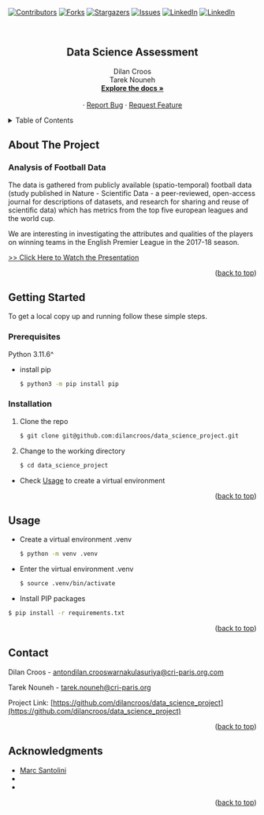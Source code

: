 [![Contributors][contributors-shield]][contributors-url]
[![Forks][forks-shield]][forks-url]
[![Stargazers][stars-shield]][stars-url]
[![Issues][issues-shield]][issues-url]
[![LinkedIn][linkedin-shield]][linkedin-url1]
[![LinkedIn][linkedin-shield]][linkedin-url2]

<!-- PROJECT LOGO -->
<br />
<div align="center">
  <h2 align="center">Data Science Assessment</h2>

  <p align="center">
    Dilan Croos<br>Tarek Nouneh
    <br />
    <a href="https://github.com/dilancroos/data_science_project"><strong>Explore the docs »</strong></a>
    <br />
    <br />
    ·
    <a href="https://github.com/dilancroos/data_science_project/issues">Report Bug</a>
    ·
    <a href="https://github.com/dilancroos/data_science_project/issues">Request Feature</a>
  </p>
</div>

<!-- TABLE OF CONTENTS -->
<details>
  <summary>Table of Contents</summary>
  <ol>
    <li>
      <a href="#about-the-project">About The Project</a>
    </li>
    <li>
      <a href="#getting-started">Getting Started</a>
      <ul>
        <li><a href="#prerequisites">Prerequisites</a></li>
        <li><a href="#installation">Installation</a></li>
      </ul>
    </li>
    <li><a href="#usage">Usage</a></li>
    <li><a href="#contact">Contact</a></li>
    <li><a href="#acknowledgments">Acknowledgments</a></li>
  </ol>
</details>

<!-- ABOUT THE PROJECT -->

## About The Project

### Analysis of Football Data

The data is gathered from publicly available (spatio-temporal) football data (study published in Nature - Scientific Data - a peer-reviewed, open-access journal for descriptions of datasets, and research for sharing and reuse of scientific data) which has metrics from the top five european leagues and the world cup.

We are interesting in investigating the attributes and qualities of the players on winning teams in the English Premier League in the 2017-18 season.

<a href="https://www.canva.com/design/DAF0hYpAV6A/ZzEv_xoWRnUzJ-ifhKHGYw/view?utm_content=DAF0hYpAV6A&utm_campaign=designshare&utm_medium=link&utm_source=editor">>> Click Here to Watch the Presentation</a>

<p align="right">(<a href="#readme-top">back to top</a>)</p>

<!-- GETTING STARTED -->

## Getting Started

To get a local copy up and running follow these simple steps.

### Prerequisites

Python 3.11.6^

- install pip

  ```sh
  $ python3 -m pip install pip
  ```

### Installation

1. Clone the repo

   ```sh
   $ git clone git@github.com:dilancroos/data_science_project.git
   ```

2. Change to the working directory

   ```sh
   $ cd data_science_project
   ```

- Check <a href="#usage">Usage</a> to create a virtual environment

<p align="right">(<a href="#readme-top">back to top</a>)</p>

<!-- USAGE EXAMPLES -->

## Usage

- Create a virtual environment .venv

  ```sh
  $ python -m venv .venv
  ```

- Enter the virtual environment .venv

  ```sh
  $ source .venv/bin/activate
  ```

- Install PIP packages

```sh
$ pip install -r requirements.txt
```

<p align="right">(<a href="#readme-top">back to top</a>)</p>

<!-- CONTACT -->

## Contact

Dilan Croos - antondilan.crooswarnakulasuriya@cri-paris.org.com

Tarek Nouneh - tarek.nouneh@cri-paris.org

Project Link: [https://github.com/dilancroos/data_science_project](https://github.com/dilancroos/data_science_project)

<p align="right">(<a href="#readme-top">back to top</a>)</p>

<!-- ACKNOWLEDGMENTS -->

## Acknowledgments

- [Marc Santolini]()
- []()
- []()

<p align="right">(<a href="#readme-top">back to top</a>)</p>

<!-- MARKDOWN LINKS & IMAGES -->
<!-- https://www.markdownguide.org/basic-syntax/#reference-style-links -->

[contributors-shield]: https://img.shields.io/github/contributors/dilancroos/data_science_project.svg?style=for-the-badge
[contributors-url]: https://github.com/dilancroos/data_science_project/graphs/contributors
[forks-shield]: https://img.shields.io/github/forks/dilancroos/data_science_project.svg?style=for-the-badge
[forks-url]: https://github.com/dilancroos/data_science_project/network/members
[stars-shield]: https://img.shields.io/github/stars/dilancroos/data_science_project.svg?style=for-the-badge
[stars-url]: https://github.com/dilancroos/data_science_project/stargazers
[issues-shield]: https://img.shields.io/github/issues/dilancroos/data_science_project.svg?style=for-the-badge
[issues-url]: https://github.com/dilancroos/data_science_project/issues
[license-shield]: https://img.shields.io/github/license/dilancroos/data_science_project.svg?style=for-the-badge
[license-url]: https://github.com/dilancroos/data_science_project/blob/master/LICENSE.txt
[linkedin-shield]: https://img.shields.io/badge/-LinkedIn-black.svg?style=for-the-badge&logo=linkedin&colorB=555
[linkedin-url1]: https://linkedin.com/in/antondilancrooswarnakulasuriya
[linkedin-url2]: https://linkedin.com/in/tarek-nouneh-09b17527b/
[product-screenshot]: images/screenshot.png
[Next.js]: https://img.shields.io/badge/next.js-000000?style=for-the-badge&logo=nextdotjs&logoColor=white
[Next-url]: https://nextjs.org/
[React.js]: https://img.shields.io/badge/React-20232A?style=for-the-badge&logo=react&logoColor=61DAFB
[React-url]: https://reactjs.org/
[Vue.js]: https://img.shields.io/badge/Vue.js-35495E?style=for-the-badge&logo=vuedotjs&logoColor=4FC08D
[Vue-url]: https://vuejs.org/
[Angular.io]: https://img.shields.io/badge/Angular-DD0031?style=for-the-badge&logo=angular&logoColor=white
[Angular-url]: https://angular.io/
[Svelte.dev]: https://img.shields.io/badge/Svelte-4A4A55?style=for-the-badge&logo=svelte&logoColor=FF3E00
[Svelte-url]: https://svelte.dev/
[Laravel.com]: https://img.shields.io/badge/Laravel-FF2D20?style=for-the-badge&logo=laravel&logoColor=white
[Laravel-url]: https://laravel.com
[Bootstrap.com]: https://img.shields.io/badge/Bootstrap-563D7C?style=for-the-badge&logo=bootstrap&logoColor=white
[Bootstrap-url]: https://getbootstrap.com
[JQuery.com]: https://img.shields.io/badge/jQuery-0769AD?style=for-the-badge&logo=jquery&logoColor=white
[JQuery-url]: https://jquery.com
